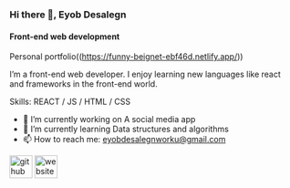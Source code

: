 ### Hi there 👋, Eyob Desalegn
#### Front-end web development
Personal portfolio((https://funny-beignet-ebf46d.netlify.app/))

I’m a front-end web developer. I enjoy learning new languages like react and frameworks in the front-end world.

Skills:  REACT / JS / HTML / CSS

- 🔭 I’m currently working on A social media app 
- 🌱 I’m currently learning Data structures and algorithms 
- 📫 How to reach me: eyobdesalegnworku@gmail.com 


[<img src='https://cdn.jsdelivr.net/npm/simple-icons@3.0.1/icons/github.svg' alt='github' height='40'>](https://github.com/eyob543)  [<img src='https://cdn.jsdelivr.net/npm/simple-icons@3.0.1/icons/icloud.svg' alt='website' height='40'>](https://funny-beignet-ebf46d.netlify.app/)  






<!---
eyob543/eyob543 is a ✨ special ✨ repository because its `README.md` (this file) appears on your GitHub profile.
You can click the Preview link to take a look at your changes.
--->
